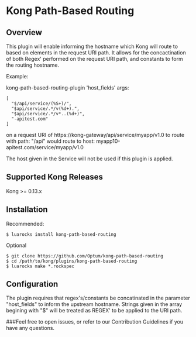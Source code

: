 # Kong Path-Based Routing
## Overview
This plugin will enable informing the hostname which Kong will route to based on elements in the request URI path. It allows for the concactination of both Regex' performed on the request URI path, and constants to form the routing hostname. 

Example:

kong-path-based-routing-plugin 'host_fields' args: 
```
[
  "$/api/service/(%S+)/",
  "$api/service/.*/v(%d+).",
  "$api/service/.*/v*..(%d+)",
  "-apitest.com"
]
```
on a request URI of https://kong-gateway/api/service/myapp/v1.0
to route with path: "/api"
would route to host:
myapp10-apitest.com/service/myapp/v1.0

The host given in the Service will not be used if this plugin is applied.

## Supported Kong Releases
Kong >= 0.13.x 

## Installation
Recommended:
```
$ luarocks install kong-path-based-routing
```

Optional
```
$ git clone https://github.com/Optum/kong-path-based-routing
$ cd /path/to/kong/plugins/kong-path-based-routing
$ luarocks make *.rockspec
```

## Configuration
The plugin requires that regex's/constants be concatinated in the parameter "host_fields" to inform the upstream hostname.
Strings given in the array begining with "$" will be treated as REGEX' to be applied to the URI path.


###Feel free to open issues, or refer to our Contribution Guidelines if you have any questions.
